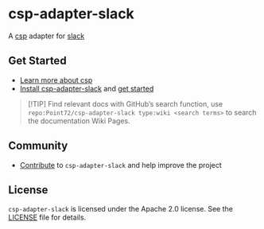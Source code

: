 # csp-adapter-slack

A [csp](https://github.com/point72/csp) adapter for [slack](https://slack.com)

## Get Started

- [Learn more about csp](https://github.com/Point72/csp)
- [Install csp-adapter-slack](Installation) and [get started](First-Steps)

> \[!TIP\]
> Find relevant docs with GitHub’s search function, use `repo:Point72/csp-adapter-slack type:wiki <search terms>` to search the documentation Wiki Pages.

## Community

- [Contribute](Contribute) to `csp-adapter-slack` and help improve the project

## License

`csp-adapter-slack` is licensed under the Apache 2.0 license. See the [LICENSE](https://github.com/Point72/csp-adapter-slack/blob/main/LICENSE) file for details.
